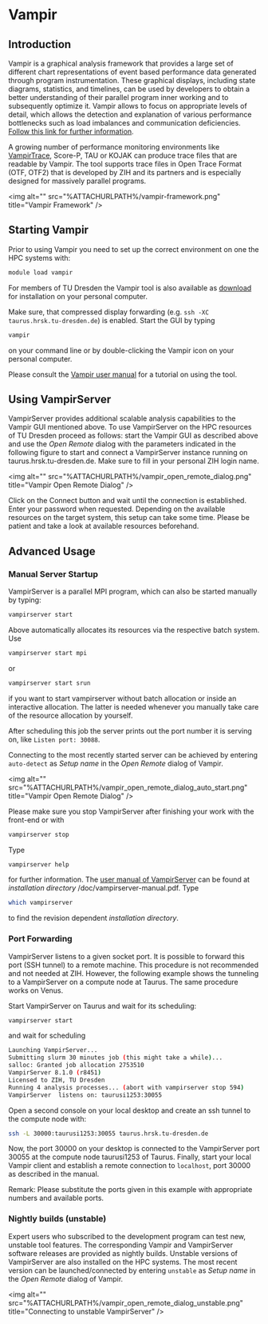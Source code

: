 # Vampir

## Introduction

Vampir is a graphical analysis framework that provides a large set of different chart
representations of event based performance data generated through program instrumentation. These
graphical displays, including state diagrams, statistics, and timelines, can be used by developers
to obtain a better understanding of their parallel program inner working and to subsequently
optimize it. Vampir allows to focus on appropriate levels of detail, which allows the detection and
explanation of various performance bottlenecks such as load imbalances and communication
deficiencies. [Follow this link for further
information](http://tu-dresden.de/die_tu_dresden/zentrale_einrichtungen/zih/forschung/projekte/vampir).

A growing number of performance monitoring environments like [VampirTrace](../archive/vampir_trace.md),
Score-P, TAU or KOJAK can produce trace files that are readable by Vampir. The tool supports trace
files in Open Trace Format (OTF, OTF2) that is developed by ZIH and its partners and is especially
designed for massively parallel programs.

\<img alt="" src="%ATTACHURLPATH%/vampir-framework.png" title="Vampir Framework" />

## Starting Vampir

Prior to using Vampir you need to set up the correct environment on one
the HPC systems with:

```Bash
module load vampir
```

For members of TU Dresden the Vampir tool is also available as
[download](http://tu-dresden.de/die_tu_dresden/zentrale_einrichtungen/zih/forschung/projekte/vampir/vampir_download_tu)
for installation on your personal computer.

Make sure, that compressed display forwarding (e.g.  `ssh -XC taurus.hrsk.tu-dresden.de`) is
enabled. Start the GUI by typing

```Bash
vampir
```

on your command line or by double-clicking the Vampir icon on your personal computer.

Please consult the
[Vampir user manual](http://tu-dresden.de/die_tu_dresden/zentrale_einrichtungen/zih/forschung/projekte/vampir/dateien/Vampir-User-Manual.pdf)
for a tutorial on using the tool.

## Using VampirServer

VampirServer provides additional scalable analysis capabilities to the Vampir GUI mentioned above.
To use VampirServer on the HPC resources of TU Dresden proceed as follows: start the Vampir GUI as
described above and use the *Open Remote* dialog with the parameters indicated in the following
figure to start and connect a VampirServer instance running on taurus.hrsk.tu-dresden.de. Make sure
to fill in your personal ZIH login name.

\<img alt="" src="%ATTACHURLPATH%/vampir_open_remote_dialog.png"
title="Vampir Open Remote Dialog" />

Click on the Connect button and wait until the connection is established. Enter your password when
requested. Depending on the available resources on the target system, this setup can take some time.
Please be patient and take a look at available resources beforehand.

## Advanced Usage

### Manual Server Startup

VampirServer is a parallel MPI program, which can also be started manually by typing:

```Bash
vampirserver start
```

Above automatically allocates its resources via the respective batch system. Use

```Bash
vampirserver start mpi
```

or

```Bash
vampirserver start srun
```

if you want to start vampirserver without batch allocation or inside an interactive allocation. The
latter is needed whenever you manually take care of the resource allocation by yourself.

After scheduling this job the server prints out the port number it is serving on, like `Listen port:
30088`.

Connecting to the most recently started server can be achieved by entering `auto-detect` as *Setup
name* in the *Open Remote* dialog of Vampir.

\<img alt=""
src="%ATTACHURLPATH%/vampir_open_remote_dialog_auto_start.png"
title="Vampir Open Remote Dialog" />

Please make sure you stop VampirServer after finishing your work with
the front-end or with

```Bash
vampirserver stop
```

Type

```Bash
vampirserver help 
```

for further information. The [user manual of
VampirServer](http://tu-dresden.de/die_tu_dresden/zentrale_einrichtungen/zih/forschung/projekte/vampir/dateien/VampirServer-User-Manual.pdf)
can be found at *installation directory* /doc/vampirserver-manual.pdf.
Type

```Bash
which vampirserver
```

to find the revision dependent *installation directory*.

### Port Forwarding

VampirServer listens to a given socket port. It is possible to forward
this port (SSH tunnel) to a remote machine. This procedure is not
recommended and not needed at ZIH. However, the following example shows
the tunneling to a VampirServer on a compute node at Taurus. The same
procedure works on Venus.

Start VampirServer on Taurus and wait for its scheduling:

```Bash
vampirserver start
```

and wait for scheduling

```Bash
Launching VampirServer...
Submitting slurm 30 minutes job (this might take a while)...
salloc: Granted job allocation 2753510
VampirServer 8.1.0 (r8451)
Licensed to ZIH, TU Dresden
Running 4 analysis processes... (abort with vampirserver stop 594)
VampirServer  listens on: taurusi1253:30055
```

Open a second console on your local desktop and create an ssh tunnel to the compute node with:

```Bash
ssh -L 30000:taurusi1253:30055 taurus.hrsk.tu-dresden.de
```

Now, the port 30000 on your desktop is connected to the VampirServer port 30055 at the compute node
taurusi1253 of Taurus. Finally, start your local Vampir client and establish a remote connection to
`localhost`, port 30000 as described in the manual.

Remark: Please substitute the ports given in this example with appropriate numbers and available
ports.

### Nightly builds (unstable)

Expert users who subscribed to the development program can test new, unstable tool features. The
corresponding Vampir and VampirServer software releases are provided as nightly builds. Unstable
versions of VampirServer are also installed on the HPC systems. The most recent version can be
launched/connected by entering `unstable` as *Setup name* in the *Open Remote* dialog of Vampir.

\<img alt=""
src="%ATTACHURLPATH%/vampir_open_remote_dialog_unstable.png"
title="Connecting to unstable VampirServer" />
